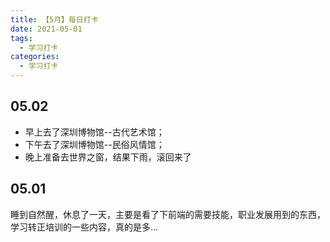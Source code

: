 ```yaml
---
title: 【5月】每日打卡
date: 2021-05-01
tags:
  - 学习打卡
categories:
  - 学习打卡
---
```


## 05.02
- 早上去了深圳博物馆--古代艺术馆；
- 下午去了深圳博物馆--民俗风情馆；
- 晚上准备去世界之窗，结果下雨，滚回来了

## 05.01

睡到自然醒，休息了一天，主要是看了下前端的需要技能，职业发展用到的东西，学习转正培训的一些内容，真的是多...

